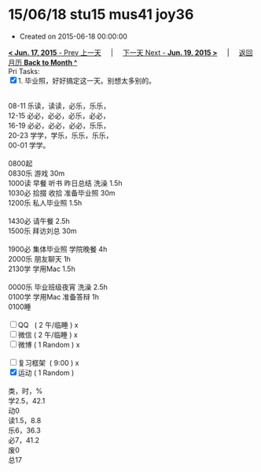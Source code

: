 # 15/06/18 stu15 mus41 joy36

- Created on 2015-06-18 00:00:00

[**< Jun. 17, 2015** - Prev 上一天](_archived/lifelogs/2015/06/d17.md) &nbsp; &nbsp; | &nbsp; &nbsp; [下一天 Next - **Jun. 19, 2015 >**](_archived/lifelogs/2015/06/d19.md) &nbsp; &nbsp; |  &nbsp; &nbsp; [返回月历 **Back to Month ^**](_archived/lifelogs/2015/06/index.md)
<br/>Pri Tasks:</strong><br clear="none"/><input type="checkbox" checked="true" />1. 毕业照，好好搞定这一天。别想太多别的。</div>	<div>		<div><br clear="none"/></div>08-11 乐读，读读，必乐，乐乐，	</div>	<div>12-15 必必，必必，必乐，必必，</div>	<div>16-19 必必，必必，必必，乐乐，</div>	<div>20-23 学学，学乐，乐乐，乐乐，</div>	<div>00-01 学学。</div>	<div>		<div><br clear="none"/></div>0800起	</div>	<div>0830乐 游戏 30m</div>	<div>1000读 早餐 听书 昨日总结 洗澡 1.5h</div>	<div>1030必 拾掇 收拾 准备毕业照 30m</div>	<div>1200乐 私人毕业照 1.5h</div>	<div><br/></div>	<div>1430必 请午餐 2.5h</div>	<div>1500乐 拜访刘总 30m</div>	<div><br/></div>	<div>1900必 集体毕业照 学院晚餐 4h</div>	<div>2000乐 朋友聊天 1h</div>	<div>2130学 学用Mac 1.5h</div>	<div><br/></div>	<div>0000乐 毕业班级夜宵 洗澡 2.5h</div>	<div>0100学 学用Mac 准备答辩 1h</div>	<div>0100睡</div>	<div><br clear="none"/></div>	<div><input type="checkbox" />QQ   ( 2 午/临睡 ) x</div>	<div><input type="checkbox" />微信 ( 2 午/临睡 ) x</div>	<div><input type="checkbox" />微博 ( 1 Random ) x</div>	<div><br clear="none"/></div>	<div><input type="checkbox" />复习框架  ( 9:00 ) x<br clear="none"/></div>	<div><input type="checkbox" checked="true" />运动 ( 1 Random ) </div>	<div>		<div><br clear="none"/></div>类，时，%<br clear="none"/>学2.5，42.1<br clear="none"/>动0<br clear="none"/>读1.5，8.8<br clear="none"/>乐6，36.3<br clear="none"/>必7，41.2<br clear="none"/>废0<br clear="none"/>总17</div>
